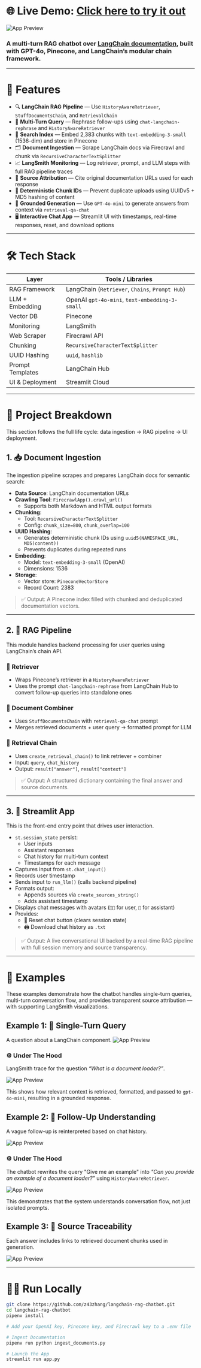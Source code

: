 # 🌐 **Live Demo**: [Click here to try it out](https://zhang-chatbot.streamlit.app/)

![App Preview](https://github.com/z43zhang/langchain-chatbot/blob/main/assets/main1.png)

### A multi-turn RAG chatbot over [LangChain documentation](https://python.langchain.com/), built with GPT-4o, Pinecone, and LangChain’s modular chain framework. 


---

# 🚀 Features

* 🔍 **LangChain RAG Pipeline** — Use `HistoryAwareRetriever`, `StuffDocumentsChain`, and `RetrievalChain`
* 🔄 **Multi-Turn Query** — Rephrase follow-ups using `chat-langchain-rephrase` and `HistoryAwareRetriever`
* 🧠 **Search Index** — Embed 2,383 chunks with `text-embedding-3-small` (1536-dim) and store in Pinecone
* 🗂️ **Document Ingestion** — Scrape LangChain docs via Firecrawl and chunk via `RecursiveCharacterTextSplitter`
* 📈 **LangSmith Monitoring** — Log retriever, prompt, and LLM steps with full RAG pipeline traces
* 🔗 **Source Attribution** — Cite original documentation URLs used for each response
* 🧬 **Deterministic Chunk IDs** — Prevent duplicate uploads using UUIDv5 + MD5 hashing of content
* 🤖 **Grounded Generation** — Use `GPT-4o-mini` to generate answers from context via `retrieval-qa-chat`
* 🖥️ **Interactive Chat App** — Streamlit UI with timestamps, real-time responses, reset, and download options

---

# 🛠️ Tech Stack

| Layer            | Tools / Libraries                                      |
|------------------|--------------------------------------------------------|
| RAG Framework    | LangChain (`Retriever`, `Chains`, `Prompt Hub`)        |
| LLM + Embedding  | OpenAI `gpt-4o-mini`, `text-embedding-3-small`         |            
| Vector DB        | Pinecone                                               |
| Monitoring       | LangSmith                                              |
| Web Scraper      | Firecrawl API                                          |
| Chunking         | `RecursiveCharacterTextSplitter`                       |
| UUID Hashing     | `uuid`, `hashlib`                                      |
| Prompt Templates | LangChain Hub                                          |
| UI & Deployment  | Streamlit Cloud                                        |

---

# 🔬 Project Breakdown

This section follows the full life cycle: data ingestion → RAG pipeline → UI deployment.

## 1. 📥 Document Ingestion

The ingestion pipeline scrapes and prepares LangChain docs for semantic search:

- **Data Source**: LangChain documentation URLs
- **Crawling Tool**: `FirecrawlApp().crawl_url()`
  - Supports both Markdown and HTML output formats
- **Chunking**: 
  - Tool: `RecursiveCharacterTextSplitter`  
  - Config: `chunk_size=800`, `chunk_overlap=100`
- **UUID Hashing**: 
  - Generates deterministic chunk IDs using `uuid5(NAMESPACE_URL, MD5(content))`  
  - Prevents duplicates during repeated runs
- **Embedding**: 
  - Model: `text-embedding-3-small` (OpenAI)
  - Dimensions: 1536
- **Storage**: 
  - Vector store: `PineconeVectorStore`
  - Record Count: 2383

> ✅ Output: A Pinecone index filled with chunked and deduplicated documentation vectors.

---

## 2. 🔧 RAG Pipeline

This module handles backend processing for user queries using LangChain’s chain API.

### 🔹 Retriever
   - Wraps Pinecone’s retriever in a `HistoryAwareRetriever`  
   - Uses the prompt `chat-langchain-rephrase` from LangChain Hub to convert follow-up queries into standalone ones

### 🔹 Document Combiner  
   - Uses `StuffDocumentsChain` with `retrieval-qa-chat` prompt  
   - Merges retrieved documents + user query → formatted prompt for LLM

### 🔹 Retrieval Chain
   - Uses `create_retrieval_chain()` to link retriever + combiner  
   - Input: `query`, `chat_history`  
   - Output: `result["answer"]`, `result["context"]`

> ✅ Output: A structured dictionary containing the final answer and source documents.

---

## 3. 💬 Streamlit App 

This is the front-end entry point that drives user interaction.

- `st.session_state` persist:
  - User inputs
  - Assistant responses
  - Chat history for multi-turn context
  - Timestamps for each message
- Captures input from `st.chat_input()`
- Records user timestamp
- Sends input to `run_llm()` (calls backend pipeline)
- Formats output:
  - Appends sources via `create_sources_string()`
  - Adds assistant timestamp
- Displays chat messages with avatars (`🧑‍💻` for user, `🤖` for assistant)
- Provides:
  - 🔄 Reset chat button (clears session state)
  - 🖨️ Download chat history as `.txt`

> ✅ Output: A live conversational UI backed by a real-time RAG pipeline with full session memory and source transparency.

---

# 🧪 Examples

These examples demonstrate how the chatbot handles single-turn queries, multi-turn conversation flow, and provides transparent source attribution — with supporting LangSmith visualizations.

## Example 1: 📌 Single-Turn Query

A question about a LangChain component.
![App Preview](https://github.com/z43zhang/langchain-chatbot/blob/main/assets/main2.png)

### ⚙️ Under The Hood

LangSmith trace for the question _“What is a document loader?”_. 

![App Preview](https://github.com/z43zhang/langchain-chatbot/blob/main/assets/rag.png)

This shows how relevant context is retrieved, formatted, and passed to `gpt-4o-mini`, resulting in a grounded response.

## Example 2: 📌 Follow-Up Understanding

A vague follow-up is reinterpreted based on chat history.

![App Preview](https://github.com/z43zhang/langchain-chatbot/blob/main/assets/history1.png)

### ⚙️ Under The Hood

The chatbot rewrites the query "Give me an example" into _"Can you provide an example of a document loader?"_ using `HistoryAwareRetriever`.

![App Preview](https://github.com/z43zhang/langchain-chatbot/blob/main/assets/rewriting.png)

This demonstrates that the system understands conversation flow, not just isolated prompts.

## Example 3: 📌 Source Traceability

Each answer includes links to retrieved document chunks used in generation.

![App Preview](https://github.com/z43zhang/langchain-chatbot/blob/main/assets/source.png)

---

# 🧑‍💻 Run Locally

```bash
git clone https://github.com/z43zhang/langchain-rag-chatbot.git
cd langchain-rag-chatbot
pipenv install 

# Add your OpenAI key, Pinecone key, and Firecrawl key to a .env file

# Ingest Documentation
pipenv run python ingest_documents.py

# Launch the App
streamlit run app.py
